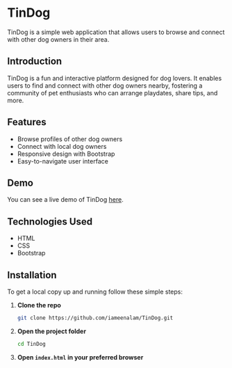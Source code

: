 # TinDog

TinDog is a simple web application that allows users to browse and connect with other dog owners in their area.

## Introduction
TinDog is a fun and interactive platform designed for dog lovers. It enables users to find and connect with other dog owners nearby, fostering a community of pet enthusiasts who can arrange playdates, share tips, and more.

## Features
- Browse profiles of other dog owners
- Connect with local dog owners
- Responsive design with Bootstrap
- Easy-to-navigate user interface

## Demo
You can see a live demo of TinDog [here]((https://tindogg-app.vercel.app/)).

## Technologies Used
- HTML
- CSS
- Bootstrap

## Installation
To get a local copy up and running follow these simple steps:

1. **Clone the repo**
   ```sh
   git clone https://github.com/iameenalam/TinDog.git
   ```
2. **Open the project folder**
   ```sh
   cd TinDog
   ```
3. **Open `index.html` in your preferred browser**
